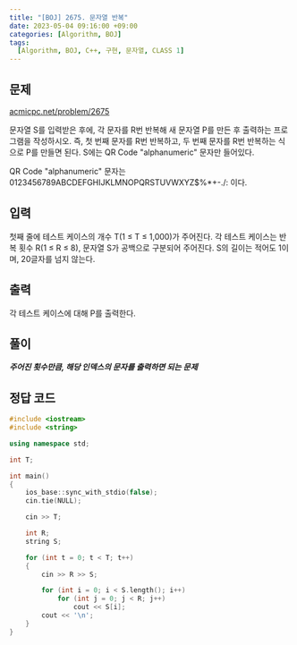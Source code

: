 ```yaml
---
title: "[BOJ] 2675. 문자열 반복"
date: 2023-05-04 09:16:00 +09:00
categories: [Algorithm, BOJ]
tags:
  [Algorithm, BOJ, C++, 구현, 문자열, CLASS 1]
---
```

## **문제**
[acmicpc.net/problem/2675](https://www.acmicpc.net/problem/2675)
<br>

문자열 S를 입력받은 후에, 각 문자를 R번 반복해 새 문자열 P를 만든 후 출력하는 프로그램을 작성하시오. 즉, 첫 번째 문자를 R번 반복하고, 두 번째 문자를 R번 반복하는 식으로 P를 만들면 된다. S에는 QR Code "alphanumeric" 문자만 들어있다.

QR Code "alphanumeric" 문자는 0123456789ABCDEFGHIJKLMNOPQRSTUVWXYZ\$%*+-./: 이다.
<br>

## **입력**
첫째 줄에 테스트 케이스의 개수 T(1 ≤ T ≤ 1,000)가 주어진다. 각 테스트 케이스는 반복 횟수 R(1 ≤ R ≤ 8), 문자열 S가 공백으로 구분되어 주어진다. S의 길이는 적어도 1이며, 20글자를 넘지 않는다.
<br>

## **출력**
각 테스트 케이스에 대해 P를 출력한다.
<br>

## **풀이**
***주어진 횟수만큼, 해당 인덱스의 문자를 출력하면 되는 문제***
<br>

## **정답 코드**
```c++
#include <iostream>
#include <string>

using namespace std;

int T;

int main()
{
    ios_base::sync_with_stdio(false);
    cin.tie(NULL);

    cin >> T;

    int R;
    string S;

    for (int t = 0; t < T; t++)
    {
        cin >> R >> S;

        for (int i = 0; i < S.length(); i++)
            for (int j = 0; j < R; j++)
                cout << S[i];
        cout << '\n';
    }
}
```
